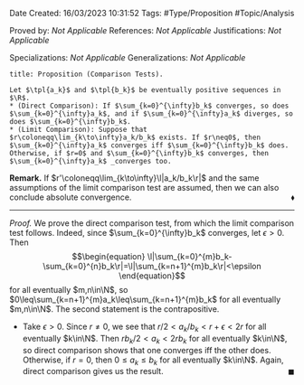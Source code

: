 <div class="topSpace"></div>

Date Created: 16/03/2023 10:31:52
Tags: #Type/Proposition #Topic/Analysis

Proved by: _Not Applicable_
References: _Not Applicable_
Justifications: _Not Applicable_

Specializations: _Not Applicable_
Generalizations: _Not Applicable_

``` ad-Proposition
title: Proposition (Comparison Tests).

Let $\tpl{a_k}$ and $\tpl{b_k}$ be eventually positive sequences in $\R$.
* (Direct Comparison): If $\sum_{k=0}^{\infty}b_k$ converges, so does $\sum_{k=0}^{\infty}a_k$, and if $\sum_{k=0}^{\infty}a_k$ diverges, so does $\sum_{k=0}^{\infty}b_k$.
* (Limit Comparison): Suppose that $r\coloneqq\lim_{k\to\infty}a_k/b_k$ exists. If $r\neq0$, then $\sum_{k=0}^{\infty}a_k$ converges iff $\sum_{k=0}^{\infty}b_k$ does. Otherwise, if $r=0$ and $\sum_{k=0}^{\infty}b_k$ converges, then $\sum_{k=0}^{\infty}a_k$ _converges too.

```

<b>Remark.</b> If $r'\coloneqq\lim_{k\to\infty}\l|a_k/b_k\r|$ and the same assumptions of the limit comparison test are assumed, then we can also conclude absolute convergence.<span style="float:right;">$\blacklozenge$</span>

---

<i>Proof.</i> We prove the direct comparison test, from which the limit comparison test follows. Indeed, since $\sum_{k=0}^{\infty}b_k$ converges, let $\epsilon>0$. Then
$$\begin{equation}
    \l|\sum_{k=0}^{m}b_k-\sum_{k=0}^{n}b_k\r|=\l|\sum_{k=n+1}^{m}b_k\r|<\epsilon
\end{equation}$$
for all eventually $m,n\in\N$, so $0\leq\sum_{k=n+1}^{m}a_k\leq\sum_{k=n+1}^{m}b_k$ for all eventually $m,n\in\N$. The second statement is the contrapositive.

* Take $\epsilon>0$. Since $r\neq0$, we see that $r/2<a_k/b_k<r+\epsilon<2r$ for all eventually $k\in\N$. Then $rb_k/2<a_k<2rb_k$ for all eventually $k\in\N$, so direct comparison shows that one converges iff the other does. Otherwise, if $r=0$, then $0\leq a_k\leq b_k$ for all eventually $k\in\N$. Again, direct comparison gives us the result.<span style="float:right;">$\blacksquare$</span>
